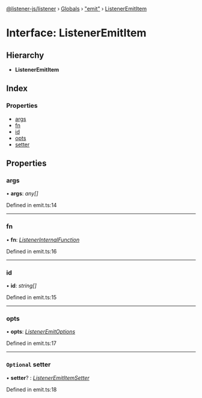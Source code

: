 [@listener-js/listener](../README.md) › [Globals](../globals.md) › ["emit"](../modules/_emit_.md) › [ListenerEmitItem](_emit_.listeneremititem.md)

# Interface: ListenerEmitItem

## Hierarchy

* **ListenerEmitItem**

## Index

### Properties

* [args](_emit_.listeneremititem.md#args)
* [fn](_emit_.listeneremititem.md#fn)
* [id](_emit_.listeneremititem.md#id)
* [opts](_emit_.listeneremititem.md#opts)
* [setter](_emit_.listeneremititem.md#optional-setter)

## Properties

###  args

• **args**: *any[]*

Defined in emit.ts:14

___

###  fn

• **fn**: *[ListenerInternalFunction](../modules/_types_.md#listenerinternalfunction)*

Defined in emit.ts:16

___

###  id

• **id**: *string[]*

Defined in emit.ts:15

___

###  opts

• **opts**: *[ListenerEmitOptions](_emit_.listeneremitoptions.md)*

Defined in emit.ts:17

___

### `Optional` setter

• **setter**? : *[ListenerEmitItemSetter](_emit_.listeneremititemsetter.md)*

Defined in emit.ts:18
